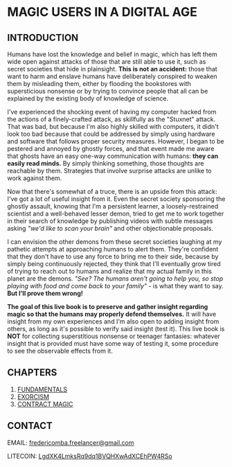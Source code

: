 # MAGIC USERS IN A DIGITAL AGE

## INTRODUCTION

Humans have lost the knowledge and belief in magic, which has left them wide open against attacks of those that are still able to use it, such as secret societies that hide in plainsight. **This is not an accident:** those that want to harm and enslave humans have deliberately conspired to weaken them by misleading them, either by flooding the bookstores with supersticious nonsense or by trying to convince people that all can be explained by the existing body of knowledge of science.

I've experienced the shocking event of having my computer hacked from the actions of a finely-crafted attack, as skillfully as the "Stuxnet" attack. That was bad, but because I'm also highly skilled with computers, it didn't look too bad because that could be addressed by simply using hardware and software that follows proper security measures. However, I began to be pestered and annoyed by ghostly forces, and that event made me aware that ghosts have an easy one-way communication with humans: **they can easily read minds.** By simply thinking something, those thoughts are reachable by them. Strategies that involve surprise attacks are unlike to work against them.

Now that there's somewhat of a truce, there is an upside from this attack: I've got a lot of useful insight from it. Even the secret society sponsoring the ghostly assault, knowing that I'm a persistent learner, a loosely-restrained scientist and a well-behaved lesser demon, tried to get me to work together in their search of knowledge by publishing videos with subtle messages asking *"we'd like to scan your brain"* and other objectionable proposals.

I can envision the other demons from these secret societies laughing at my pathetic attempts at approaching humans to alert them. They're confident that they don't have to use any force to bring me to their side, because by simply being continuously rejected, they think that I'll eventually grow tired of trying to reach out to humans and realize that my actual family in this planet are the demons. *"See? The humans aren't going to help you, so stop playing with food and come back to your family"* - is what they want to say. **But I'll prove them wrong!**

**The goal of this live book is to preserve and gather insight regarding magic so that the humans may properly defend themselves.** It will have insight from my own experiences and I'm also open to adding insight from others, as long as it's possible to verify said insight (test it). This live book is **NOT** for collecting superstitious nonsense or teenager fantasies: whatever insight that is provided must have some way of testing it, some procedure to see the observable effects from it.

## CHAPTERS

1. [FUNDAMENTALS](chapters/FUNDAMENTALS.md)
2. [EXORCISM](chapters/EXORCISM.md)
3. [CONTRACT MAGIC](chapters/CONTRACT_MAGIC.md)

## CONTACT

EMAIL: [fredericomba.freelancer@gmail.com](mailto:fredericomba.freelancer@gmail.com)

LITECOIN: [LgdXK4LmksRq9dq1BVQHXwAdXCEhPW4RSo](litecoin:LgdXK4LmksRq9dq1BVQHXwAdXCEhPW4RSo?label=Book%20%22MAGIC%20USERS%20IN%20A%20DIGITAL%20AGE%22)
